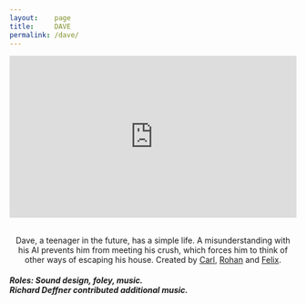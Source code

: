 ```yaml
---
layout:    page
title:     DAVE
permalink: /dave/
---
```

<div align="center">
<style>.embed-container { position: relative; padding-bottom: 56.25%; height: 0; overflow: hidden; max-width: 100%; } .embed-container iframe, .embed-container object, .embed-container embed { position: absolute; top: 0; left: 0; width: 100%; height: 100%; }</style><div class='embed-container'><iframe src='https://player.vimeo.com/video/156709612' frameborder='0' webkitAllowFullScreen mozallowfullscreen allowFullScreen></iframe></div>

<br> 

<p>Dave, a teenager in the future, has a simple life. A misunderstanding with his AI prevents him from meeting his crush, which forces him to think of other ways of escaping his house. Created by <a href="https://derrazputin.artstation.com/">Carl</a>, <a href="https://rohanyang.artstation.com/">Rohan</a> and <a href="https://de.linkedin.com/in/felix-schmid-46443110b/en">Felix</a>. 
</p>
</div>
<h5>Roles: Sound design, foley, music. <br> Richard Deffner contributed additional music. 
</h5>
